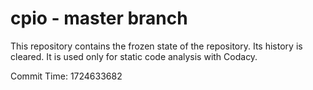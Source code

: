 # cpio - master branch

This repository contains the frozen state of the repository.
Its history is cleared. It is used only for static code
analysis with Codacy.

Commit Time: 1724633682